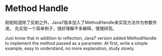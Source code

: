 # Method Handle

刚刚知道除了反射之外，Java7版本加入了MethodHandle来实现方法作为参数传递。
先实现一个简单例子，很好理解不多解释，慢慢研究。

Just know that in addition to reflection, Java7 version added MethodHandle to implement 
the method passed as a parameter.
At first, write a simple example, easy to understand, no more explanation, study slowly. 